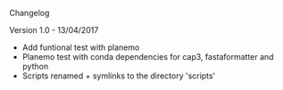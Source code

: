 Changelog

Version 1.0 - 13/04/2017

  - Add funtional test with planemo
  - Planemo test with conda dependencies for cap3, fastaformatter and python 
  - Scripts renamed + symlinks to the directory 'scripts'
